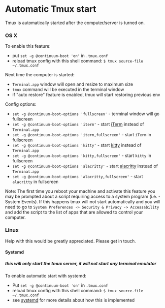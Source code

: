# Automatic Tmux start

Tmux is automatically started after the computer/server is turned on.

### OS X

To enable this feature:
- put `set -g @continuum-boot 'on'` in `.tmux.conf`
- reload tmux config with this shell command: `$ tmux source-file ~/.tmux.conf`

Next time the computer is started:
- `Terminal.app` window will open and resize to maximum size
- `tmux` command will be executed in the terminal window
- if "auto restore" feature is enabled, tmux will start restoring previous env

Config options:
- `set -g @continuum-boot-options 'fullscreen'` - terminal window
  will go fullscreen
- `set -g @continuum-boot-options 'iterm'` - start [iTerm](https://www.iterm2.com) instead
  of `Terminal.app`
- `set -g @continuum-boot-options 'iterm,fullscreen'` - start `iTerm`
  in fullscreen
- `set -g @continuum-boot-options 'kitty'` - start [kitty](https://sw.kovidgoyal.net/kitty) instead
  of `Terminal.app`
- `set -g @continuum-boot-options 'kitty,fullscreen'` - start `kitty`
  in fullscreen
- `set -g @continuum-boot-options 'alacritty'` - start [alacritty](https://github.com/alacritty/alacritty) instead of `Terminal.app`
- `set -g @continuum-boot-options 'alacritty,fullscreen'` - start `alacritty`
  in fullscreen

Note: The first time you reboot your machine and activate this feature you may be prompted about a script requiring
access to a system program (i.e. - System Events). If this happens tmux will not start automatically and you will need
to go to `System Preferences -> Security & Privacy -> Accessability` and add the script to the list of apps that are
allowed to control your computer.

### Linux

Help with this would be greatly appreciated. Please get in touch.

#### Systemd

##### this will only start the tmux server, it will *not* start any terminal emulator

To enable automatic start with systemd:
- Put `set -g @continuum-boot 'on'` in `.tmux.conf`
- reload tmux config with this shell command: `$ tmux source-file ~/.tmux.conf`
- see [systemd](./systemd_details.md) for more details about how this is implemented
